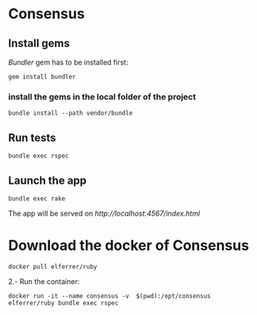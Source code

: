 # Consensus

## Install gems

*Bundler* gem has to be installed first:

```
gem install bundler
```

### install the gems in the local folder of the project
```
bundle install --path vendor/bundle
```

## Run tests

```
bundle exec rspec
```

## Launch the app

```
bundle exec rake
```
The app will be served on *http://localhost:4567/index.html*


# Download the docker of Consensus

~~~
docker pull elferrer/ruby
~~~

2.- Run the container:

~~~
docker run -it --name consensus -v  $(pwd):/opt/consensus elferrer/ruby bundle exec rspec
~~~

